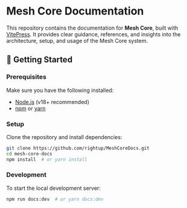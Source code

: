 # Mesh Core Documentation

This repository contains the documentation for **Mesh Core**, built with [VitePress](https://vitepress.dev/). It provides clear guidance, references, and insights into the architecture, setup, and usage of the Mesh Core system.

## 🚀 Getting Started

### Prerequisites

Make sure you have the following installed:

- [Node.js](https://nodejs.org/) (v18+ recommended)
- [npm](https://www.npmjs.com/) or [yarn](https://yarnpkg.com/)

### Setup

Clone the repository and install dependencies:

```bash
git clone https://github.com/rightup/MeshCoreDocs.git
cd mesh-core-docs
npm install  # or yarn install
```

### Development

To start the local development server:

```bash
npm run docs:dev  # or yarn docs:dev